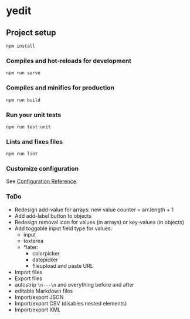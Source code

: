 # yedit

## Project setup
```
npm install
```

### Compiles and hot-reloads for development
```
npm run serve
```

### Compiles and minifies for production
```
npm run build
```

### Run your unit tests
```
npm run test:unit
```

### Lints and fixes files
```
npm run lint
```

### Customize configuration
See [Configuration Reference](https://cli.vuejs.org/config/).

### ToDo

- Redesign add-value for arrays: new value counter = arr.length + 1
- Add add-label button to objects
- Redesign removal icon for values (in arrays) or key-values (in objects)
- Add toggable input field type for values: 
  - input
  - textarea
  - *later: 
    - colorpicker
    - datepicker
    - fileupload and paste URL
- Import files
- Export files
- autostrip `\n---\n` and everything before and after
- editable Markdown files
- Import/export JSON
- Import/export CSV (disables nested elements)
- Import/export XML